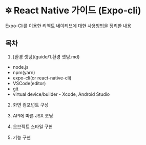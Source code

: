# :six_pointed_star: React Native 가이드 (Expo-cli) 
Expo-Cli를 이용한 리액트 네이티브에 대한 사용방법을 정리한 내용

## 목차
1. [환경 셋팅](guide/1.환경 셋팅.md)
  * node.js
  * npm(yarn)
  * expo-cli(or react-native-cli)
  * VSCode(editor)
  * git
  * virtual device/builder - Xcode, Android Studio
  
2. 화면 컴포넌트 구성

3. API에 따른 JSX 코딩

4. 오브젝트 스타일 구현

5. 기능 구현
